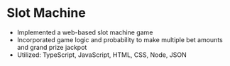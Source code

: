 # Slot Machine

- Implemented a web-based slot machine game
- Incorporated game logic and probability to make multiple bet amounts and grand prize jackpot
- Utilized: TypeScript, JavaScript, HTML, CSS, Node, JSON
